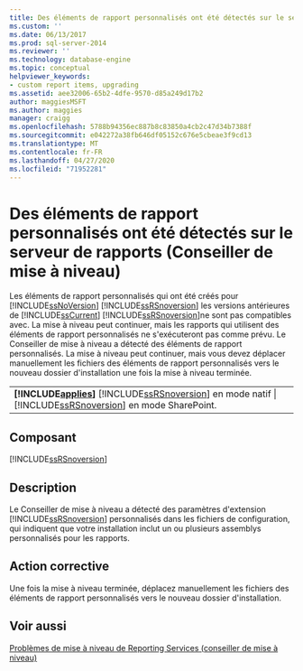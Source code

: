 ```yaml
---
title: Des éléments de rapport personnalisés ont été détectés sur le serveur de rapports (conseiller de mise à niveau) | Microsoft Docs
ms.custom: ''
ms.date: 06/13/2017
ms.prod: sql-server-2014
ms.reviewer: ''
ms.technology: database-engine
ms.topic: conceptual
helpviewer_keywords:
- custom report items, upgrading
ms.assetid: aee32006-65b2-4dfe-9570-d85a249d17b2
author: maggiesMSFT
ms.author: maggies
manager: craigg
ms.openlocfilehash: 5788b94356ec887b8c83850a4cb2c47d34b7388f
ms.sourcegitcommit: e042272a38fb646df05152c676e5cbeae3f9cd13
ms.translationtype: MT
ms.contentlocale: fr-FR
ms.lasthandoff: 04/27/2020
ms.locfileid: "71952281"
---
```

# <a name="custom-report-items-were-detected-on-the-report-server-upgrade-advisor"></a>Des éléments de rapport personnalisés ont été détectés sur le serveur de rapports (Conseiller de mise à niveau)
  Les éléments de rapport personnalisés qui ont été créés pour [!INCLUDE[ssNoVersion](../../includes/ssnoversion-md.md)] [!INCLUDE[ssRSnoversion](../../includes/ssrsnoversion-md.md)] les versions antérieures de [!INCLUDE[ssCurrent](../../includes/sscurrent-md.md)] [!INCLUDE[ssRSnoversion](../../includes/ssrsnoversion-md.md)]ne sont pas compatibles avec. La mise à niveau peut continuer, mais les rapports qui utilisent des éléments de rapport personnalisés ne s'exécuteront pas comme prévu. Le Conseiller de mise à niveau a détecté des éléments de rapport personnalisés. La mise à niveau peut continuer, mais vous devez déplacer manuellement les fichiers des éléments de rapport personnalisés vers le nouveau dossier d'installation une fois la mise à niveau terminée.  
  
||  
|-|  
|**[!INCLUDE[applies](../../includes/applies-md.md)]**  [!INCLUDE[ssRSnoversion](../../includes/ssrsnoversion-md.md)] en mode natif &#124; [!INCLUDE[ssRSnoversion](../../includes/ssrsnoversion-md.md)] en mode SharePoint.|  
  
## <a name="component"></a>Composant  
 [!INCLUDE[ssRSnoversion](../../includes/ssrsnoversion-md.md)]  
  
## <a name="description"></a>Description  
 Le Conseiller de mise à niveau a détecté des paramètres d'extension [!INCLUDE[ssRSnoversion](../../includes/ssrsnoversion-md.md)] personnalisés dans les fichiers de configuration, qui indiquent que votre installation inclut un ou plusieurs assemblys personnalisés pour les rapports.  
  
## <a name="corrective-action"></a>Action corrective  
 Une fois la mise à niveau terminée, déplacez manuellement les fichiers des éléments de rapport personnalisés vers le nouveau dossier d'installation.  
  
## <a name="see-also"></a>Voir aussi  
 [Problèmes de mise à niveau de Reporting Services &#40;conseiller de mise à niveau&#41;](../../../2014/sql-server/install/reporting-services-upgrade-issues-upgrade-advisor.md)  
  
  
